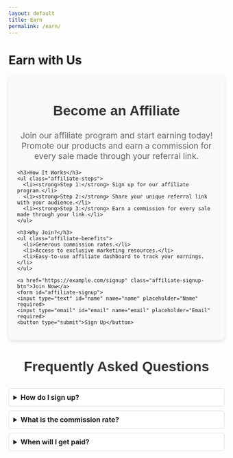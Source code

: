 ```yaml
---
layout: default
title: Earn
permalink: /earn/
---
```


# Earn with Us

<link rel="stylesheet" href="{{ site.baseurl }}/assets/css/earn-page.css">

<main>

  <div class="affiliate-container">
    <h2>Become an Affiliate</h2>
    <p class="affiliate-description">Join our affiliate program and start earning today! Promote our products and earn a commission for every sale made through your referral link.</p>

    <h3>How It Works</h3>
    <ul class="affiliate-steps">
      <li><strong>Step 1:</strong> Sign up for our affiliate program.</li>
      <li><strong>Step 2:</strong> Share your unique referral link with your audience.</li>
      <li><strong>Step 3:</strong> Earn a commission for every sale made through your link.</li>
    </ul>

    <h3>Why Join?</h3>
    <ul class="affiliate-benefits">
      <li>Generous commission rates.</li>
      <li>Access to exclusive marketing resources.</li>
      <li>Easy-to-use affiliate dashboard to track your earnings.</li>
    </ul>

    <a href="https://example.com/signup" class="affiliate-signup-btn">Join Now</a>
    <form id="affiliate-signup">
    <input type="text" id="name" name="name" placeholder="Name" required>
    <input type="email" id="email" name="email" placeholder="Email" required>
    <button type="submit">Sign Up</button>
</form>

  </div>

  <div class="faq-section">
    <h3>Frequently Asked Questions</h3>
    <details>
      <summary>How do I sign up?</summary>
      <p>Click on the "Join Now" button above and fill out the registration form to get started.</p>
    </details>
    <details>
      <summary>What is the commission rate?</summary>
      <p>Our commission rates vary based on the product category. You can earn up to 20% commission on certain products.</p>
    </details>
    <details>
      <summary>When will I get paid?</summary>
      <p>Payments are made monthly through PayPal or bank transfer, depending on your preference.</p>
    </details>
  </div>

  <style>
    .affiliate-container {
      max-width: 800px;
      margin: 0 auto;
      padding: 20px;
      background-color: #f9f9f9;
      border-radius: 10px;
      box-shadow: 0 4px 8px rgba(0, 0, 0, 0.1);
    }

    .affiliate-container h2, .faq-section h3 {
      font-family: 'Arial', sans-serif;
      font-size: 2rem;
      color: #333;
      text-align: center;
    }

    .affiliate-description {
      text-align: center;
      font-size: 1.2rem;
      color: #666;
      margin-bottom: 20px;
    }

    .affiliate-steps, .affiliate-benefits {
      margin: 20px 0;
      padding-left: 20px;
      list-style-type: disc;
    }

    .affiliate-signup-btn {
      display: block;
      margin: 20px auto;
      padding: 10px 20px;
      background-color: #06f;
      color: #fff;
      text-align: center;
      text-decoration: none;
      border-radius: 5px;
      font-size: 1.2rem;
    }

    .affiliate-signup-btn:hover {
      background-color: #07f;
    }

    .faq-section details {
      margin: 10px 0;
      border: 1px solid #ddd;
      border-radius: 5px;
      padding: 10px;
      background-color: #fff;
    }

    .faq-section details summary {
      font-size: 1rem;
      font-weight: bold;
      cursor: pointer;
    }

    .faq-section details p {
      margin-top: 5px;
      font-size: 0.9rem;
    }
  </style>

</main>
